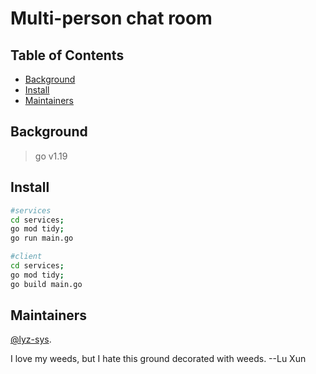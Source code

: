 # Multi-person chat room

## Table of Contents

- [Background](#background)
- [Install](#Install)
- [Maintainers](#Maintainers)

## Background

> go v1.19
>

## Install

[//]: # (This project uses [php]&#40;&#41; and [nginx]&#40;&#41; and [redis]&#40;&#41;. Go check them out if you don't have them locally installed.)

```sh
#services
cd services;
go mod tidy;
go run main.go

#client
cd services;
go mod tidy;
go build main.go
```

## Maintainers

[@lyz-sys](https://github.com/lyz-sys).

I love my weeds, but I hate this ground decorated with weeds.   --Lu Xun

